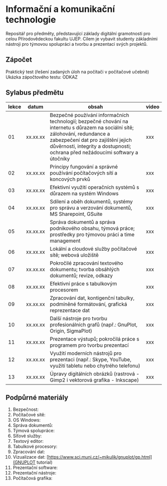 # Informační a komunikační technologie
Repositář pro předměty, představující základy digitální gramotnosti pro celou Přírodovědeckou fakultu UJEP. Cílem je vybavit studenty základními nástroji pro týmovou spolupráci a tvorbu a prezentaci svých projektů.

## Zápočet
Praktický test (řešení zadaných úloh na počítači v počítačové učebně)
Ukázka zápočtového testu: ODKAZ

## Sylabus předmětu
|lekce|datum|obsah|video|
|---|---|---|---|
|01|xx.xx.xx|Bezpečné používání informačních technologií; bezpečné chování na internetu s důrazem na sociální sítě; zálohování, redundance a zabezpečení dat pro zajištění jejich důvěrnosti, integrity a dostupnosti; ochrana před nežádoucími softwary a útočníky|xxx|
|02|xx.xx.xx|Principy fungování a správné používání počítačových sítí a koncových prvků|xxx|
|03|xx.xx.xx|Efektivní využití operačních systémů s důrazem na systém Windows|xxx|
|04|xx.xx.xx|Sdílení a oběh dokumentů, systémy pro správu a verzování dokumentů, MS Sharepoint, GSuite|xxx|
|05|xx.xx.xx|Správa dokumentů a správa podnikového obsahu, týmová práce; prostředky pro týmovou práci a time management|xxx|
|06|xx.xx.xx|Lokální a cloudové služby počítačové sítě; webová uložiště|xxx|
|07|xx.xx.xx|Pokročilé zpracování textového dokumentu; tvorba obsáhlých dokumentů; revize, odkazy|xxx|
|08|xx.xx.xx|Efektivní práce s tabulkovým procesorem|xxx|
|09|xx.xx.xx|Zpracování dat, kontigenční tabulky, podmíněné formátování, grafická reprezentace dat|xxx|
|10|xx.xx.xx|Další nástroje pro tvorbu profesionálních grafů (např.: GnuPlot, Origin, SigmaPlot)|xxx|
|11|xx.xx.xx|Prezentace výstupů; pokročilá práce s programem pro tvorbu prezentací|xxx|
|12|xx.xx.xx|Využití moderních nástrojů pro prezentaci (např.: Skype, YouTube, využití tabletu nebo chytrého telefonu)|xxx|
|13|xx.xx.xx|Úpravy digitálních obrázků (rastrová - Gimp2 i vektorová grafika - Inkscape)|xxx|

## Podpůrné materiály
01. Bezpečnost: 
02. Počítačové sítě:
03. OS Windows: 
04. Správa dokumentů:
05. Týmová spolupráce:
06. Síťové služby:
07. Textový editor:
08. Tabulkové procesory:
09. Zpracování dat:
10. Vizualizace dat: [https://www.sci.muni.cz/~mikulik/gnuplot/gp.html](GNUPLOT tutorial)
11. Prezentační software:
12. Prezentační nástroje:
13. Počítačová grafika: 
